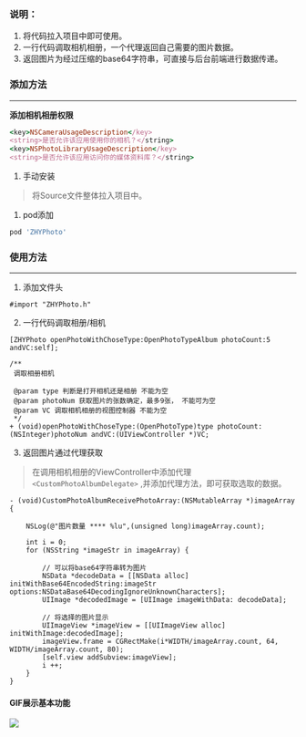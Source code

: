 ### 说明：


1. 将代码拉入项目中即可使用。
2. 一行代码调取相机相册，一个代理返回自己需要的图片数据。
3. 返回图片为经过压缩的base64字符串，可直接与后台前端进行数据传递。

### 添加方法
---

**添加相机相册权限**

```ruby
<key>NSCameraUsageDescription</key>
<string>是否允许该应用使用你的相机？</string>
<key>NSPhotoLibraryUsageDescription</key>
<string>是否允许该应用访问你的媒体资料库？</string>
```

1. 手动安装

> 将Source文件整体拉入项目中。

1. pod添加

```ruby
pod 'ZHYPhoto'
```

### 使用方法
---

1. 添加文件头

```objc
#import "ZHYPhoto.h"
```

2. 一行代码调取相册/相机

```objc
[ZHYPhoto openPhotoWithChoseType:OpenPhotoTypeAlbum photoCount:5 andVC:self];
```

```objc
/**
 调取相册相机

 @param type 判断是打开相机还是相册 不能为空
 @param photoNum 获取图片的张数确定，最多9张， 不能可为空
 @param VC 调取相机相册的视图控制器 不能为空
 */
+ (void)openPhotoWithChoseType:(OpenPhotoType)type photoCount:(NSInteger)photoNum andVC:(UIViewController *)VC;
```

3. 返回图片通过代理获取

> 在调用相机相册的ViewController中添加代理 `<CustomPhotoAlbumDelegate>` ,并添加代理方法，即可获取选取的数据。

```
- (void)CustomPhotoAlbumReceivePhotoArray:(NSMutableArray *)imageArray {
    
    NSLog(@"图片数量 **** %lu",(unsigned long)imageArray.count);
    
    int i = 0;
    for (NSString *imageStr in imageArray) {
        
        // 可以将base64字符串转为图片
        NSData *decodeData = [[NSData alloc] initWithBase64EncodedString:imageStr options:NSDataBase64DecodingIgnoreUnknownCharacters];
        UIImage *decodedImage = [UIImage imageWithData: decodeData];
        
        // 将选择的图片显示
        UIImageView *imageView = [[UIImageView alloc] initWithImage:decodedImage];
        imageView.frame = CGRectMake(i*WIDTH/imageArray.count, 64, WIDTH/imageArray.count, 80);
        [self.view addSubview:imageView];
        i ++;
    }
}
```

#### GIF展示基本功能

![](https://github.com/anchoriteFili/ZHYPhoto/blob/master/SimpleExample.gif)

